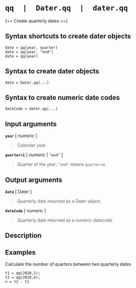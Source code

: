 # `qq  |  Dater.qq  |  dater.qq`

{== Create quarterly dates ==}


## Syntax shortcuts to create dater objects

    date = qq(year, quarter)
    date = qq(year, "end")
    date = qq(year)


## Syntax to create dater objects

    date = Dater.qq(...)


## Syntax to create numeric date codes

    dateCode = dater.qq(...)


## Input arguments

__`year`__ [ numeric ] 

> Calendar year.


__`quarter=1`__ [ numeric | `"end"` ]

> Quarter of the year; `"end"` means `quarter=4`.


## Output arguments

__`date`__ [ Dater ]

> Quarterly date returned as a Dater object.


__`dateCode`__ [ numeric ]

> Quarterly date returned as a numeric datecode.


## Description


## Examples

Calculate the number of quarters between two quarterly dates

    t1 = qq(2020,1);
    t2 = qq(2020,4);
    n = t2 - t1

